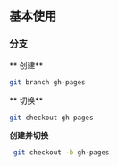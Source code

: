 ## 基本使用

### 分支
** 创建**
```bash
git branch gh-pages
```
** 切换**
```bash
git checkout gh-pages
```
**创建并切换**
```bash
 git checkout -b gh-pages
```